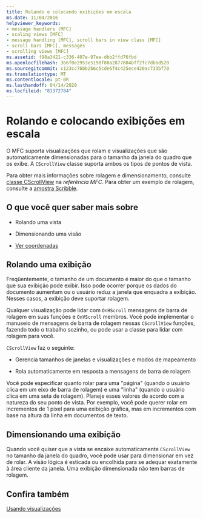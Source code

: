 ```yaml
---
title: Rolando e colocando exibições em escala
ms.date: 11/04/2016
helpviewer_keywords:
- message handlers [MFC]
- scaling views [MFC]
- message handling [MFC], scroll bars in view class [MFC]
- scroll bars [MFC], messages
- scrolling views [MFC]
ms.assetid: f98a3421-c336-407e-97ee-dbb2ffd76fbd
ms.openlocfilehash: 366f0e2953e5190f80a2877804bff2fc7dbbd520
ms.sourcegitcommit: c123cc76bb2b6c5cde6f4c425ece420ac733bf70
ms.translationtype: MT
ms.contentlocale: pt-BR
ms.lasthandoff: 04/14/2020
ms.locfileid: "81372784"
---
```

# <a name="scrolling-and-scaling-views"></a>Rolando e colocando exibições em escala

O MFC suporta visualizações que rolam e visualizações que são automaticamente dimensionadas para o tamanho da janela do quadro que os exibe. A `CScrollView` classe suporta ambos os tipos de pontos de vista.

Para obter mais informações sobre rolagem e dimensionamento, consulte [classe CScrollView](../mfc/reference/cscrollview-class.md) na *referência MFC*. Para obter um exemplo de rolagem, consulte a [amostra Scribble](../overview/visual-cpp-samples.md).

## <a name="what-do-you-want-to-know-more-about"></a>O que você quer saber mais sobre

- Rolando uma vista

- Dimensionando uma visão

- [Ver coordenadas](/windows/win32/gdi/window-coordinate-system)

## <a name="scrolling-a-view"></a><a name="_core_scrolling_a_view"></a>Rolando uma exibição

Freqüentemente, o tamanho de um documento é maior do que o tamanho que sua exibição pode exibir. Isso pode ocorrer porque os dados do documento aumentam ou o usuário reduz a janela que enquadra a exibição. Nesses casos, a exibição deve suportar rolagem.

Qualquer visualização pode lidar com `OnHScroll` mensagens de barra de rolagem em suas funções e `OnVScroll` membros. Você pode implementar o manuseio de mensagens de barra de rolagem nessas `CScrollView` funções, fazendo todo o trabalho sozinho, ou pode usar a classe para lidar com rolagem para você.

`CScrollView` faz o seguinte:

- Gerencia tamanhos de janelas e visualizações e modos de mapeamento

- Rola automaticamente em resposta a mensagens de barra de rolagem

Você pode especificar quanto rolar para uma "página" (quando o usuário clica em um eixo de barra de rolagem) e uma "linha" (quando o usuário clica em uma seta de rolagem). Planeje esses valores de acordo com a natureza do seu ponto de vista. Por exemplo, você pode querer rolar em incrementos de 1 pixel para uma exibição gráfica, mas em incrementos com base na altura da linha em documentos de texto.

## <a name="scaling-a-view"></a><a name="_core_scaling_a_view"></a>Dimensionando uma exibição

Quando você quiser que a vista se encaixe automaticamente `CScrollView` no tamanho da janela do quadro, você pode usar para dimensionar em vez de rolar. A visão lógica é esticada ou encolhida para se adequar exatamente à área cliente da janela. Uma exibição dimensionada não tem barras de rolagem.

## <a name="see-also"></a>Confira também

[Usando visualizações](../mfc/using-views.md)
